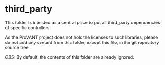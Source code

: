 # third_party

This folder is intended as a central place to put all third_party dependencies
of specific controllers.

As the ProVANT project does not hold the licenses to such libraries, please do
not add any content from this folder, except this file, in the git repository
source tree.

*OBS:* By default, the contents of this folder are already ignored.

